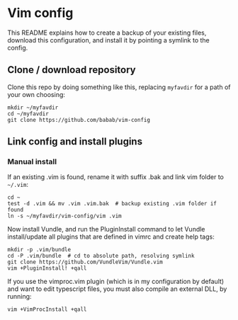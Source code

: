 # Vim config

This README explains how to create a backup of your existing files,
download this configuration, and install it by pointing a symlink to the
config.

## Clone / download repository

Clone this repo by doing something like this, replacing `myfavdir` for a
path of your own choosing:

``` console
mkdir ~/myfavdir
cd ~/myfavdir
git clone https://github.com/babab/vim-config
```

## Link config and install plugins

### Manual install

If an existing .vim is found, rename it with suffix .bak and link vim
folder to `~/.vim`:

``` console
cd ~
test -d .vim && mv .vim .vim.bak  # backup existing .vim folder if found
ln -s ~/myfavdir/vim-config/vim .vim
```

Now install Vundle, and run the PluginInstall command to let Vundle
install/update all plugins that are defined in vimrc and create help
tags:

``` console
mkdir -p .vim/bundle
cd -P .vim/bundle  # cd to absolute path, resolving symlink
git clone https://github.com/VundleVim/Vundle.vim
vim +PluginInstall! +qall
```

If you use the vimproc.vim plugin (which is in my configuration by
default) and want to edit typescript files, you must also compile an
external DLL, by running:

``` console
vim +VimProcInstall +qall
```
